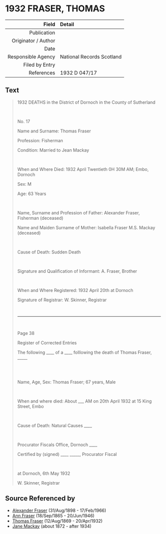 ﻿---
layout: page
permalink: /sources/s21221514
---

# 1932 FRASER, THOMAS

Field | Detail
---:|:---
Publication | 
Originator / Author | 
Date | 
Responsible Agency | National Records Scotland
Filed by Entry | 
References | 1932 D 047/17

## Text

> 1932 DEATHS in the District of Dornoch in the County of Sutherland
>
> <br/>
>
> No. 17
>
> Name and Surname: Thomas Fraser
>
> Profession: Fisherman
>
> Condition: Married to Jean Mackay
>
> <br/>
>
> When and Where Died: 1932 April Twentieth 0H 30M AM; Embo, Dornoch
>
> Sex: M
>
> Age: 63 Years
>
> <br/>
>
> Name, Surname and Profession of Father: Alexander Fraser, Fisherman (deceased)
>
> Name and Maiden Surname of Mother: Isabella Fraser M.S. Mackay (deceased)
>
> <br/>
>
> Cause of Death: Sudden Death
>
> <br/>
>
> Signature and Qualification of Informant: A. Fraser, Brother
>
> <br/>
>
> When and Where Registered: 1932 April 20th at Dornoch
>
> Signature of Registrar: W. Skinner, Registrar
>
> <br/>
>
> ---
>
> <br/>
>
> Page 38
>
> Register of Corrected Entries
>
> The following ____ of a ____ folllowing the death of Thomas Fraser, _____
>
> <br/>
>
> <br/>
>
> Name, Age, Sex: Thomas Fraser; 67 years, Male
>
> <br/>
>
> When and where died: About ___ AM on 20th April 1932 at 15 King Street, Embo
>
> <br/>
>
> Cause of Death: Natural Causes ____
>
> <br/>
>
> Procurator Fiscals Office, Dornoch ____
>
> Certified by (signed) ____ _____, Procurator Fiscal
>
> <br/>
>
> at Dornoch, 6th May 1932
>
> W. Skinner, Registrar
>

## Source Referenced by

* [Alexander Fraser](../people/@91293396@-alexander-fraser-b1898-8-31-d1966-2-17.md) (31/Aug/1898 - 17/Feb/1966)
* [Ann Fraser](../people/@70425788@-ann-fraser-b1865-9-18-d1946-6-20.md) (18/Sep/1865 - 20/Jun/1946)
* [Thomas Fraser](../people/@69725432@-thomas-fraser-b1869-8-12-d1932-4-20.md) (12/Aug/1869 - 20/Apr/1932)
* [Jane Mackay](../people/@33561724@-jane-mackay-b1872-d1934.md) (about 1872 - after 1934)
